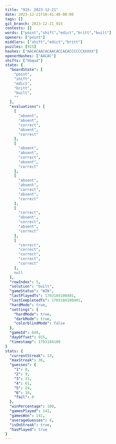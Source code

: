 ```yaml
---
title: "915: 2023-12-21"
date: 2023-12-21T10:41:48-08:00
tags: []
git_branch: 2023-12-21_915
contests: []
words: ["point","shift","edict","britt","built"]
openers: ["point"]
middlers: ["shift","edict","britt"]
puzzles: [915]
hashes: ["AACACAACACAACACCACACCCCCCXXXXX"]
openerHashes: ["AACAC"]
shifts: ["hbqud"]
state: {
  "boardState": [
    "point",
    "shift",
    "edict",
    "britt",
    "built",
    ""
  ],
  "evaluations": [
    [
      "absent",
      "absent",
      "correct",
      "absent",
      "correct"
    ],
    [
      "absent",
      "absent",
      "correct",
      "absent",
      "correct"
    ],
    [
      "absent",
      "absent",
      "correct",
      "absent",
      "correct"
    ],
    [
      "correct",
      "absent",
      "correct",
      "absent",
      "correct"
    ],
    [
      "correct",
      "correct",
      "correct",
      "correct",
      "correct"
    ],
    null
  ],
  "rowIndex": 5,
  "solution": "built",
  "gameStatus": "WIN",
  "lastPlayedTs": 1703184108401,
  "lastCompletedTs": 1703184108401,
  "hardMode": true,
  "settings": {
    "hardMode": true,
    "darkMode": true,
    "colorblindMode": false
  },
  "gameId": 648,
  "dayOffset": 915,
  "timestamp": 1703184108
}
stats: {
  "currentStreak": 13,
  "maxStreak": 36,
  "guesses": {
    "1": 0,
    "2": 9,
    "3": 31,
    "4": 61,
    "5": 24,
    "6": 16,
    "fail": 0
  },
  "winPercentage": 100,
  "gamesPlayed": 141,
  "gamesWon": 141,
  "averageGuesses": 4,
  "isOnStreak": true,
  "hasPlayed": true
}
---
```

<!-- more -->
